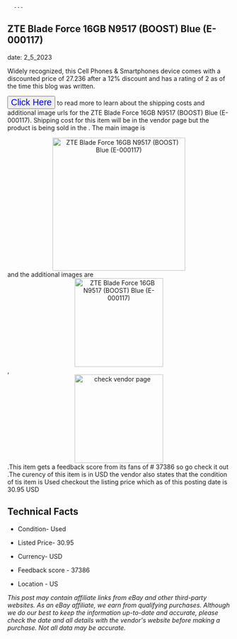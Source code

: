  
      ---
      

 ## ZTE Blade Force 16GB N9517 (BOOST) Blue (E-000117) 

 

      

date: 2_5_2023
     

    
      

Widely recognized, this Cell Phones & Smartphones device comes with a discounted price of 27.236 after a 12% discount and has a rating of  2 as of the time this blog was written.

 <button style="font-size:20px;color:blue" onclick="window.location.href = 'https://www.ebay.com/itm/404135685857?hash=item5e185d2ee1%3Ag%3A14YAAOSwO2xjrKlO&mkevt=1&mkcid=1&mkrid=711-53200-19255-0&campid=%253CePNCampaignId%253E&customid=%253CreferenceId%253E&toolid=10049'">Click Here</button>  to read more to learn about the shipping costs and additional image urls for the ZTE Blade Force 16GB N9517 (BOOST) Blue (E-000117). Shipping cost for this item will be in the vendor page but the product is being sold in the . The main image is <div style="text-align:center;"><img onclick="window.location.href = 'https://www.ebay.com/itm/404135685857?hash=item5e185d2ee1%3Ag%3A14YAAOSwO2xjrKlO&mkevt=1&mkcid=1&mkrid=711-53200-19255-0&campid=%253CePNCampaignId%253E&customid=%253CreferenceId%253E&toolid=10049';" src="https://i.ebayimg.com/thumbs/images/g/14YAAOSwO2xjrKlO/s-l225.jpg" alt="ZTE Blade Force 16GB N9517 (BOOST) Blue (E-000117)" style="width:300px; height:auto;object-fit:contain;" /></div> and the additional images are <div style="text-align:center;"><img onclick="window.location.href = 'https://www.ebay.com/itm/404135685857?hash=item5e185d2ee1%3Ag%3A14YAAOSwO2xjrKlO&mkevt=1&mkcid=1&mkrid=711-53200-19255-0&campid=%253CePNCampaignId%253E&customid=%253CreferenceId%253E&toolid=10049';" src="https://i.ebayimg.com/images/g/14YAAOSwO2xjrKlO/s-l640.jpg" alt="ZTE Blade Force 16GB N9517 (BOOST) Blue (E-000117)" style="width:200px; height:auto;object-fit:contain;" /></div>,<div style="text-align:center;"><img onclick="window.location.href = 'https://www.ebay.com/itm/404135685857?hash=item5e185d2ee1%3Ag%3A14YAAOSwO2xjrKlO&mkevt=1&mkcid=1&mkrid=711-53200-19255-0&campid=%253CePNCampaignId%253E&customid=%253CreferenceId%253E&toolid=10049';" src="https://origin-galleryplus.ebayimg.com/ws/web/404135685857_2_0_1/225x225.jpg,https://origin-galleryplus.ebayimg.com/ws/web/404135685857_3_0_1/225x225.jpg,https://origin-galleryplus.ebayimg.com/ws/web/404135685857_4_0_1/225x225.jpg" alt="check vendor page" style="width:200px; height:auto;object-fit:contain;"/></div>.This item gets a feedback score from its fans of # 37386 so go check it out .The curency of this item is in USD the vendor also states that the condition of tis item is Used checkout the listing price which as of this posting date is  30.95 USD 


      
      

 ## Technical Facts 



      

 - Condition- Used 


      

 - Listed Price- 30.95 


      

 - Currency- USD 


      

 - Feedback score - 37386 


      

 - Location - US 



      

*_This post may contain affiliate links from eBay and other third-party websites. As an eBay affiliate, we earn from qualifying purchases. Although we do our best to keep the information up-to-date and accurate, please check the date and all details with the vendor's website before making a purchase. Not all data may be accurate._*



      
      